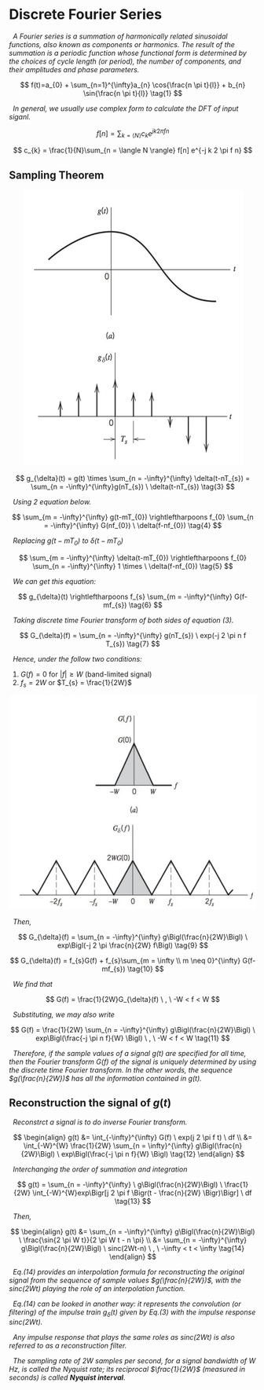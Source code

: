 # Discrete Fourier Series
*&nbsp; A Fourier series is a summation of harmonically related sinusoidal functions, also known as components or harmonics. The result of the summation is a periodic function whose functional form is determined by the choices of cycle length (or period), the number of components, and their amplitudes and phase parameters.*

$$
f(t)=a_{0} + \sum_{n=1}^{\infty}a_{n} \cos{\frac{n \pi t}{l}} + b_{n} \sin{\frac{n \pi t}{l}} \tag{1}
$$

*&nbsp; In general, we usually use complex form to calculate the DFT of input siganl.*

$$
f[n] = \sum_{k= \langle N \rangle} c_{k} e^{j k 2 \pi f n} \tag{2}
$$

$$
c_{k} = \frac{1}{N}\sum_{n = \langle N \rangle} f[n] e^{-j k 2 \pi f n}
$$



## Sampling Theorem

<p align="center">
  <img src= "https://github.com/Json-93/final_project/blob/main/img/sampling.jpg">
</p>

$$
g_{\delta}(t) = g(t) \times \sum_{n = -\infty}^{\infty} \delta(t-nT_{s}) = \sum_{n = -\infty}^{\infty}g(nT_{s}) \ \delta(t-nT_{s}) \tag{3}
$$

*&nbsp; Using 2 equation below.*

$$
\sum_{m = -\infty}^{\infty} g(t-mT_{0}) \rightleftharpoons f_{0} \sum_{n = -\infty}^{\infty} G(nf_{0}) \ \delta(f-nf_{0}) \tag{4}
$$

*&nbsp; Replacing $g(t-mT_{0})$ to $\delta(t-mT_{0})$*

$$
\sum_{m = -\infty}^{\infty} \delta(t-mT_{0}) \rightleftharpoons f_{0} \sum_{n = -\infty}^{\infty} 1 \times \ \delta(f-nf_{0}) \tag{5}
$$


*&nbsp; We can get this equation:*

$$
g_{\delta}(t) \rightleftharpoons f_{s} \sum_{m = -\infty}^{\infty} G(f-mf_{s}) \tag{6}
$$

*&nbsp; Taking discrete time Fourier transform of both sides of equation (3).*

$$
G_{\delta}(f) = \sum_{n = -\infty}^{\infty} g(nT_{s}) \ exp(-j 2 \pi n f T_{s}) \tag{7}
$$

*&nbsp; Hence, under the follow two conditions:*

1. $G(f) = 0$ for $|f| \geq W$ (band-limited signal)
2. $f_{s} = 2W$ or $T_{s} = \frac{1}{2W}$

<p align="center">
  <img src= "https://github.com/Json-93/final_project/blob/main/img/sampling_f.jpg">
</p>

*&nbsp; Then,*

$$
G_{\delta}(f) = \sum_{n = -\infty}^{\infty} g\Bigl(\frac{n}{2W}\Bigl) \ exp\Bigl(-j 2 \pi \frac{n}{2W} f\Bigl) \tag{9}
$$

$$
G_{\delta}(f) = f_{s}G(f) + f_{s}\sum_{m = \infty \\ m \neq 0}^{\infty} G(f-mf_{s}) \tag{10}
$$

*&nbsp; We find that*

$$
G(f) = \frac{1}{2W}G_{\delta}(f) \ , \ -W < f < W
$$

*&nbsp; Substituting, we may also write*

$$
G(f) = \frac{1}{2W} \sum_{n = -\infty}^{\infty} g\Bigl(\frac{n}{2W}\Bigl) \ exp\Bigl(\frac{-j \pi n f}{W} \Bigl) \ , \ -W < f < W \tag{11}
$$


*&nbsp; Therefore, if the sample values of a signal g(t) are specified for all time, then the Fourier transform $G(f)$ of the signal is uniquely determined by using the discrete time Fourier transform. In the other words, the sequence $g(\frac{n}{2W})$ has all the information contained in $g(t)$.*

## Reconstruction the signal of $g(t)$

*&nbsp; Reconstrct a signal is to do inverse Fourier transform.*

$$
\begin{align}
g(t) &= \int_{-\infty}^{\infty} G(f) \ exp(j 2 \pi f t) \ df \\
&= \int_{-W}^{W} \frac{1}{2W} \sum_{n = \infty}^{\infty} g\Bigl(\frac{n}{2W}\Bigl) \ exp\Bigl(\frac{-j \pi n f}{W} \Bigl) \tag{12}
\end{align}
$$

*&nbsp; Interchanging the order of summation and integration*

$$
g(t) = \sum_{n = -\infty}^{\infty}  \ g\Bigl(\frac{n}{2W}\Bigl) \ \frac{1}{2W} \int_{-W}^{W}exp\Bigr[j 2 \pi f \Bigr(t - \frac{n}{2W} \Bigr)\Bigr] \ df \tag{13}
$$

*&nbsp; Then,*

$$
\begin{align}
    g(t) &= \sum_{n = -\infty}^{\infty} g\Bigl(\frac{n}{2W}\Bigl) \ \frac{\sin{2 \pi W t}}{2 \pi W t - n \pi} \\
    &= \sum_{n = -\infty}^{\infty} g\Bigl(\frac{n}{2W}\Bigl) \ sinc(2Wt-n) \ , \ -\infty < t < \infty \tag{14}
\end{align}
$$

*&nbsp; Eq.(14) provides an interpolation formula for reconstructing the original signal from the sequence of sample values $g(\frac{n}{2W})$, with the $sinc(2Wt)$ playing the role of an interpolation function.*

*&nbsp; Eq.(14) can be looked in another way: it represents the convolution (or filtering) of the impulse train $g_{\delta}(t)$ given by Eq.(3) with the impulse response $sinc(2Wt)$.*

*&nbsp; Any impulse response that plays the same roles as $sinc(2Wt)$ is also referred to as a reconstruction filter.*

*&nbsp; The sampling rate of $2W$ samples per second, for a signal bandwidth of $W$ Hz, is called the Nyquist rate; its reciprocal $\frac{1}{2W}$ (measured in seconds) is called __Nyquist interval__.*
